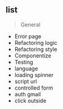 ## list

> General

- Error page
- Refactoring logic
- Refactoring style
- Componentize 
- Testing 
- language
- loading spinner
- script url
- controlled form
- auth gmail
- click outside
